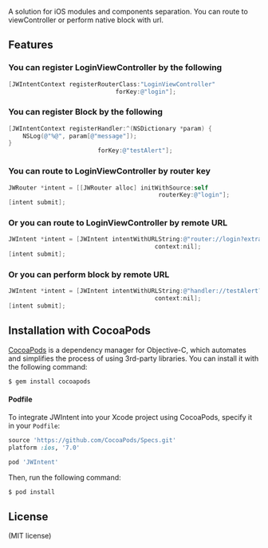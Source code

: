 A solution for iOS modules and components separation. You can route to viewController or perform native block with url.

Features
-------

### You can register LoginViewController by the following

```objective-c
[JWIntentContext registerRouterClass:"LoginViewController"
                              forKey:@"login"];
```

### You can register Block by the following

```objective-c
[JWIntentContext registerHandler:^(NSDictionary *param) {
    NSLog(@"%@", param[@"message"]);
} 
                         forKey:@"testAlert"];
```

### You can route to LoginViewController by router key

```objective-c
JWRouter *intent = [[JWRouter alloc] initWithSource:self
                                          routerKey:@"login"];
[intent submit];

```

### Or you can route to LoginViewController by remote URL

```objective-c
JWIntent *intent = [JWIntent intentWithURLString:@"router://login?extraData={\"username\":\"jerry\"}" 
                                         context:nil];
[intent submit];

```

### Or you can perform block by remote URL

```objective-c
JWIntent *intent = [JWIntent intentWithURLString:@"handler://testAlert?extraData={\"title\":\"Hello Alert\",\"message\":\"I have a message for you.\"}" 
                                         context:nil];
[intent submit];

```

## Installation with CocoaPods

[CocoaPods](http://cocoapods.org) is a dependency manager for Objective-C, which automates and simplifies the process of using 3rd-party libraries. You can install it with the following command:

```bash
$ gem install cocoapods
```
#### Podfile

To integrate JWIntent into your Xcode project using CocoaPods, specify it in your `Podfile`:

```ruby
source 'https://github.com/CocoaPods/Specs.git'
platform :ios, '7.0'

pod 'JWIntent'
```

Then, run the following command:

```bash
$ pod install
```

License
-------
(MIT license)
